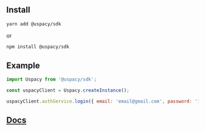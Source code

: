 ## Install

```sh
yarn add @uspacy/sdk
```

or

```sh
npm install @uspacy/sdk
```

## Example

```javascript
import Uspacy from '@uspacy/sdk';

const uspacyClient = Uspacy.createInstance();

uspacyClient.authService.login({ email: 'email@gmail.com', password: '12345678' });
```

## [Docs](https://uspacy.github.io/uspacy-js-sdk)
